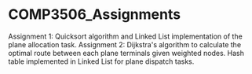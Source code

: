 # COMP3506_Assignments

Assignment 1: Quicksort algorithm and Linked List implementation of the plane allocation task. 
Assignment 2: Dijkstra's algorithm to calculate the optimal route between each plane terminals given weighted nodes. Hash table implemented in Linked List for plane dispatch tasks. 
